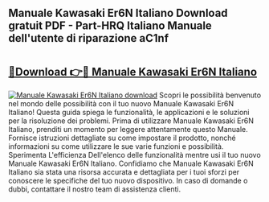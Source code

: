 ## Manuale Kawasaki Er6N Italiano Download gratuit PDF - Part-HRQ Italiano Manuale dell'utente di riparazione aC1nf

# <h2><a href="http://dfc12mn.blite.top/?on=Manuale+Kawasaki+Er6N+Italiano">🔗Download 👉🔴 Manuale Kawasaki Er6N Italiano</a></h2>

[![Manuale Kawasaki Er6N Italiano download](https://i.imgur.com/lujVjoI.png)](http://dfc12mn.blite.top/?on=Manuale+Kawasaki+Er6N+Italiano)
Scopri le possibilità benvenuto nel mondo delle possibilità con il tuo nuovo Manuale Kawasaki Er6N Italiano! Questa guida spiega le funzionalità, le applicazioni e le soluzioni per la risoluzione dei problemi. Prima di utilizzare Manuale Kawasaki Er6N Italiano, prenditi un momento per leggere attentamente questo Manuale. Fornisce istruzioni dettagliate su come impostare il prodotto, nonché informazioni su come utilizzare le sue varie funzioni e possibilità. Sperimenta L'efficienza Dell'elenco delle funzionalità mentre usi il tuo nuovo Manuale Kawasaki Er6N Italiano. Confidiamo che Manuale Kawasaki Er6N Italiano sia stata una risorsa accurata e dettagliata per i tuoi sforzi per conoscere le specifiche del tuo nuovo dispositivo. In caso di domande o dubbi, contattare il nostro team di assistenza clienti.
